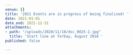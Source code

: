 ```yaml
---
venue: []
title: '2021 Events are in progress of being finalised! '
date: 2021-01-01
date_end: 2021-12-31
attachments:
- path: "/uploads/2020/11/18/dsc_0025-2.jpg"
  title: 'Start line at Torbay, August 2018 '
published: false

---
```

